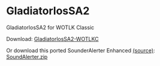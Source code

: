 # GladiatorlosSA2
GladiatorlosSA2 for WOTLK Classic

Download: [GladiatorlosSA2-WOTLKC](https://github.com/XyzKangUI/GladiatorlosSA2/releases/download/Release/GladiatorlosSA2.zip)

Or download this ported SounderAlerter Enhanced [(source)](https://github.com/Cortes-Jeremy/SoundAlerter): [SoundAlerter.zip](https://github.com/XyzKangUI/GladiatorlosSA2/files/9933215/SoundAlerter.zip)

